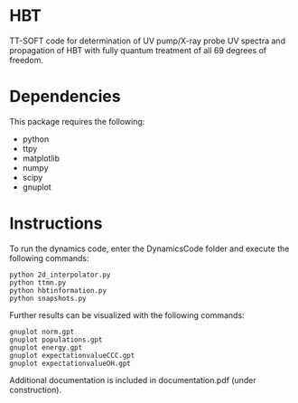 # HBT

TT-SOFT code for determination of UV pump/X-ray probe UV spectra
 and propagation of HBT with fully quantum treatment of all 69 degrees of freedom.
 
 # Dependencies
 
 This package requires the following:
 
 - python
 - ttpy
 - matplotlib
 - numpy
 - scipy
 - gnuplot
 
 # Instructions
 
 To run the dynamics code, enter the DynamicsCode folder and execute the following commands:
 
 ```
 python 2d_interpolator.py
 python ttmn.py
 python hbtinformation.py
 python snapshots.py
 ```
 
Further results can be visualized with the following commands:
 
 ```
 gnuplot norm.gpt
 gnuplot populations.gpt
 gnuplot energy.gpt
 gnuplot expectationvalueCCC.gpt
 gnuplot expectationvalueOH.gpt
 ```
 
 Additional documentation is included in documentation.pdf (under construction).
 

